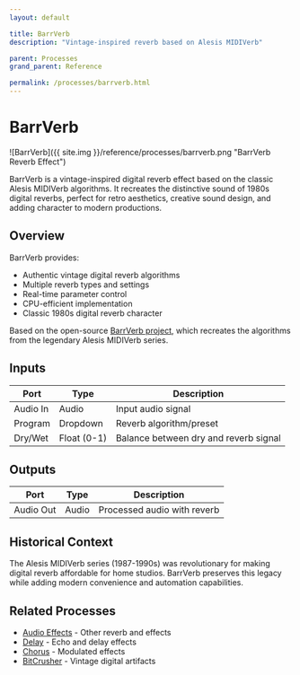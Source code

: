 ```yaml
---
layout: default

title: BarrVerb
description: "Vintage-inspired reverb based on Alesis MIDIVerb"

parent: Processes
grand_parent: Reference

permalink: /processes/barrverb.html
---
```

# BarrVerb

![BarrVerb]({{ site.img }}/reference/processes/barrverb.png "BarrVerb Reverb Effect")

BarrVerb is a vintage-inspired digital reverb effect based on the classic Alesis MIDIVerb algorithms. It recreates the distinctive sound of 1980s digital reverbs, perfect for retro aesthetics, creative sound design, and adding character to modern productions.

## Overview

BarrVerb provides:
- Authentic vintage digital reverb algorithms
- Multiple reverb types and settings
- Real-time parameter control
- CPU-efficient implementation
- Classic 1980s digital reverb character

Based on the open-source [BarrVerb project](https://github.com/ErroneousBosh/BarrVerb), which recreates the algorithms from the legendary Alesis MIDIVerb series.

## Inputs

| Port | Type | Description |
|------|------|-------------|
| Audio In | Audio | Input audio signal |
| Program | Dropdown | Reverb algorithm/preset | "Hall 1" | See Programs |
| Dry/Wet | Float (0-1) | Balance between dry and reverb signal |

## Outputs

| Port | Type | Description |
|------|------|-------------|
| Audio Out | Audio | Processed audio with reverb |

## Historical Context

The Alesis MIDIVerb series (1987-1990s) was revolutionary for making digital reverb affordable for home studios. BarrVerb preserves this legacy while adding modern convenience and automation capabilities.

## Related Processes

- [Audio Effects](/processes/audio-effects.html) - Other reverb and effects
- [Delay](/processes/delay.html) - Echo and delay effects  
- [Chorus](/processes/chorus.html) - Modulated effects
- [BitCrusher](/processes/bitcrusher.html) - Vintage digital artifacts